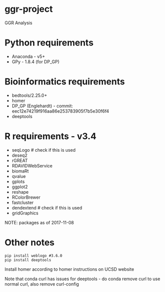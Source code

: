 # ggr-project
GGR Analysis

# Python requirements
- Anaconda - v5+
- GPy - 1.8.4 (for DP_GP)

# Bioinformatics requirements
- bedtools/2.25.0+
- homer
- DP_GP (Englehardt) - commit: eec12e74219f916aa86e253783905f7b5e30f6f4
- deeptools

# R requirements - v3.4
- seqLogo # check if this is used
- deseq2
- rGREAT
- RDAVIDWebService
- biomaRt
- qvalue
- gplots
- ggplot2
- reshape
- RColorBrewer
- fastcluster
- dendextend # check if this is used
- gridGraphics

NOTE: packages as of 2017-11-08

# Other notes

```
pip install weblogo #3.6.0
pip install deeptools
```

Install homer according to homer instructions on UCSD website

Note that conda curl has issues for deeptools - do conda remove curl to use normal curl, also remove curl-config
